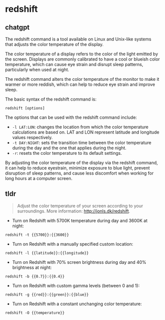 # redshift 
## chatgpt 
The redshift command is a tool available on Linux and Unix-like systems that adjusts the color temperature of the display. 

The color temperature of a display refers to the color of the light emitted by the screen. Displays are commonly calibrated to have a cool or blueish color temperature, which can cause eye strain and disrupt sleep patterns, particularly when used at night.

The redshift command alters the color temperature of the monitor to make it warmer or more reddish, which can help to reduce eye strain and improve sleep.

The basic syntax of the redshift command is:

`redshift [options]`

The options that can be used with the redshift command include:

- `-l LAT:LON`: changes the location from which the color temperature calculations are based on. LAT and LON represent latitude and longitude values respectively.
- `-t DAY:NIGHT`: sets the transition time between the color temperature during the day and the one that applies during the night. 
- `-r`: resets the color temperature to its default settings. 

By adjusting the color temperature of the display via the redshift command, it can help to reduce eyestrain, minimize exposure to blue light, prevent disruption of sleep patterns, and cause less discomfort when working for long hours at a computer screen. 

## tldr 
 
> Adjust the color temperature of your screen according to your surroundings.
> More information: <http://jonls.dk/redshift>.

- Turn on Redshift with 5700K temperature during day and 3600K at night:

`redshift -t {{5700}}:{{3600}}`

- Turn on Redshift with a manually specified custom location:

`redshift -l {{latitude}}:{{longitude}}`

- Turn on Redshift with 70% screen brightness during day and 40% brightness at night:

`redshift -b {{0.7}}:{{0.4}}`

- Turn on Redshift with custom gamma levels (between 0 and 1):

`redshift -g {{red}}:{{green}}:{{blue}}`

- Turn on Redshift with a constant unchanging color temperature:

`redshift -O {{temperature}}`
